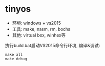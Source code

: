 # tinyos

* 环境: windows + vs2015
* 工具: make, nasm, rm, bochs
* 其他: virtual box, winhex等


执行build.bat启动VS2015命令行环境, 编译&调试:

```
make all
make debug
```
